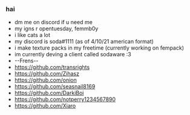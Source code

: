 ### hai
- dm me on discord if u need me
- my igns r opentuesday, femmb0y 
- i like cats a lot
- my discord is soda#1111 (as of 4/10/21 american format)
- i make texture packs in my freetime (currently working on fempack)
- im currently deving a client called sodaware :3 
- --Frens--
- https://github.com/transrights
- https://github.com/Zihasz
- https://github.com/onion
- https://github.com/seasnail8169
- https://github.com/DarkiBoi
- https://github.com/notperry1234567890
- https://github.com/Xiaro

